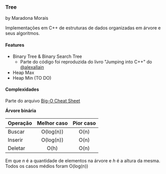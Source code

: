 ### Tree
by Maradona Morais

Implementações em C++ de estruturas de dados organizadas em árvore e seus algoritmos.


#### Features
- Binary Tree & Binary Search Tree
    - Parte do código foi reproduzida do livro "Jumping into C++" do [@alexallain](https://twitter.com/alexallain)
- Heap Max
- Heap Min (TO DO)

#### Complexidades
Parte do arquivo [Big-O Cheat Sheet](https://www.packtpub.com/sites/default/files/downloads/4874OS_Appendix_Big_O_Cheat_Sheet.pdf)

**Árvore binária**

| Operação | Melhor caso | Pior caso |
|----------|:----------:|:---------:|
| Buscar | O(log(n)) | O(n) |
| Inserir | O(log(n)) | O(n) |
| Deletar | O(h) | O(n) |

Em que *n* é a quantidade de elementos na árvore e *h* é a altura da mesma. Todos os casos médios foram O(log(n))
